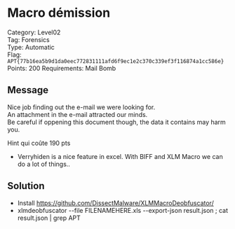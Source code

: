 # Macro démission

Category: Level02  
Tag: Forensics  
Type: Automatic  
Flag: `APT{77b16ea5b9d1da0eec772831111afd6f9ec1e2c370c339ef3f116874a1cc586e}`  
Points: 200
Requirements: Mail Bomb

## Message

Nice job finding out the e-mail we were looking for.  
An attachment in the e-mail attracted our minds.  
Be careful if oppening this document though, the data it contains may harm you.  

Hint qui coûte 190 pts
 - Verryhiden is a nice feature in excel. With BIFF and XLM Macro we can do a lot of things..

## Solution
 
 - Install https://github.com/DissectMalware/XLMMacroDeobfuscator/
 - xlmdeobfuscator --file FILENAMEHERE.xls  --export-json result.json ; cat result.json | grep APT
